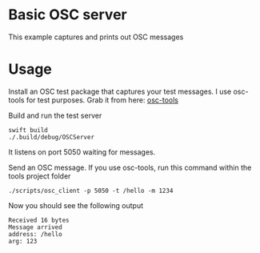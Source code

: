 Basic OSC server
================

This example captures and prints out OSC messages

# Usage

Install an OSC test package that captures your test messages. I use osc-tools for test purposes. Grab it from here: [osc-tools](https://github.com/bearstech/osc-tools)

Build and run the test server

    swift build
    ./.build/debug/OSCServer

It listens on port 5050 waiting for messages.

Send an OSC message. If you use osc-tools, run this command within the tools project folder

    ./scripts/osc_client -p 5050 -t /hello -m 1234

Now you should see the following output

    Received 16 bytes
    Message arrived
    address: /hello
    arg: 123

